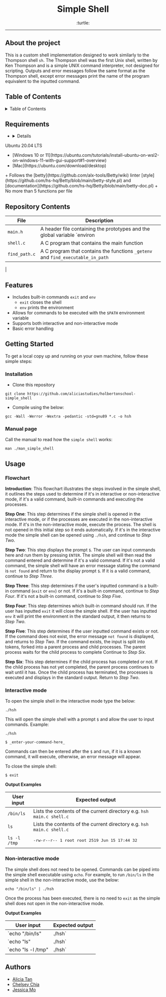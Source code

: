 <h1 align="center"> Simple Shell </h1>
<div align="center"> :turtle: </div>

---

## About the project

This is a custom shell implementation designed to work similarly to the Thompson shell `sh`. The Thompson shell was the first Unix shell, written by Ken Thompson and is a simple UNIX command interpreter, not designed for scripting. Outputs and error messages follow the same format as the Thompson shell, except error messages print the name of the program equivalent to the inputted command.

## Table of Contents
<details>
	<summary>Table of Contents</summary>
	<ul>
	<li>
	<a href="#requirements">Requirements</a>
	</li>
	<li>
	<a href="#respository-contents">Repository Contents</a>
	</li>
	<li>
	<a href="#features">Features</a>
	</li>
	<li>
	<a href="#getting-started">Getting Started</a>
			<ul>
			<li><a href="#installation">Installation</a></li>
			<li><a href="#manual-page">Manual Page</a></li>
			</ul>
	</li>
	<li>
	<a href="#usage">Usage</a>
			<ul>
			<li><a href="#flowchart">Flowchart</a></li>
			<li><a href="#interactive-mode">Interactive Mode</a></li>
			<li><a href="#non-interactive-mode">Non-interactive Mode</a></li>
			</ul>
	</li>
	<li>
	<a href="#authors">Authors</a>
	</li>
	</ul>
</details>

## Requirements

+ <details>
<summary>Ubuntu 20.04 LTS</summary>
<ul>
<li>[Windows 10 or 11](https://ubuntu.com/tutorials/install-ubuntu-on-wsl2-on-windows-11-with-gui-support#1-overview)</li>
<li>[Mac](https://ubuntu.com/download/desktop)</li>
</ul>
</details>
+ Follows the [betty](https://github.com/alx-tools/Betty/wiki) linter [style](https://github.com/hs-hq/Betty/blob/main/betty-style.pl) and [documentation](https://github.com/hs-hq/Betty/blob/main/betty-doc.pl)
+ No more than 5 functions per file

## Repository Contents

| **File** | **Description** |
|----------|-----------------|
|`main.h`  | A header file containing the prototypes and the global variable `environ|
|`shell.c` | A C program that contains the main function |
|`find_path.c` | A C program that contains the functions `_getenv` and `find_executable_in_path` |
|

## Features

- Includes built-in commands `exit` and `env`
	- `exit` closes the shell
	- `env` prints the environment
- Allows for commands to be executed with the `$PATH` environment variable
- Supports both interactive and non-interactive mode
- Basic error handling

## Getting Started

To get a local copy up and running on your own machine, follow these simple steps:

### Installation

- Clone this repository

```
git clone https://github.com/aliciastudies/holbertonschool-simple_shell

```

- Compile using the below:

```
gcc -Wall -Werror -Wextra -pedantic -std=gnu89 *.c -o hsh

```
### Manual page

Call the manual to read how the `simple shell` works:

```
man ./man_simple_shell

```

## Usage

### Flowchart

**Introduction**:
This flowchart illustrates the steps involved in the simple shell, it outlines the steps used to determine if it's in interactive or non-interactive mode, if it's a valid command, built-in commands and executing the processes.

**Step One**:
This step determines if the simple shell is opened in the interactive mode, or if the processes are executed in the non-interactive mode. If it's in the non-interactive mode, execute the process. The shell is not opened in this initial step so it ends automatically. If it's in the interactive mode the simple shell can be opened using `./hsh`, and continue to *Step Two*.

**Step Two**:
This step displays the prompt `$`. The user can input commands here and run them by pressing `ENTER`. The simple shell will then read the command entered and determine if it's a valid command. If it's not a valid command, the simple shell will have an error message stating the command is `not found` and return to the display prompt `$`. If it is a valid command, continue to *Step Three*.

**Step Three**:
This step determines if the user's inputted command is a built-in command (`exit` or `env`) or not. If it's a built-in command, continue to *Step Four*. If it's not a built-in command, continue to *Step Five*.

**Step Four**:
This step determines which built-in command should run. If the user has inputted `exit` it will close the simple shell. If the user has inputted `env` it will print the environment in the standard output, it then returns to *Step Two*. 

**Step Five**:
This step determines if the user inputted command exists or not. If the command does not exist, the error message `not found` is displayed, and returns to *Step Two*. If the command exists, the input is split into tokens, forked into a parent process and child processes. The parent process waits for the child process to complete Continue to *Step Six*.

**Step Six**:
This step determines if the child process has completed or not. If the child process has not yet completed, the parent process continues to wait until it has. Once the child process has terminated, the processes is executed and displays in the standard output. Return to *Step Two*.


### Interactive mode
To open the simple shell in the interactive mode type the below:

```
./hsh

```
This will open the simple shell with a prompt `$` and allow the user to input commands. Example:

```
./hsh

$ _enter-your-command-here_

```
Commands can then be entered after the `$` and run, if it is a known command, it will execute, otherwise, an error message will appear.

To close the simple shell:

```
$ exit

```

**Output Examples**

| **User input** | **Expected output**|
|------------|-----------------|
|`/bin/ls` | Lists the contents of the current directory e.g. ``` hsh main.c shell.c ``` |
|`ls` | Lists the contents of the current directory e.g. ``` hsh main.c shell.c ``` |
|`ls -l /tmp`| <pre>-rw-r--r-- 1 root  root  2519 Jun 15 17:44 32 <br>|


### Non-interactive mode

The simple shell does not need to be opened. Commands can be piped into the simple shell executable using `echo`. For example, to run `/bin/ls` in the simple shell in the non-interactive mode, use the below:

```
echo "/bin/ls" | ./hsh

```
Once the process has been executed, there is no need to `exit` as the simple shell does not open in the non-interactive mode.

**Output Examples**

| **User input** | **Expected output**|
|------------|-----------------|
|`echo "/bin/ls" | ./hsh` | Lists the contents of the current directory e.g. ``` hsh main.c shell.c ``` |
|`echo "ls" | ./hsh` | Lists the contents of the current directory e.g. ``` hsh main.c shell.c ``` |
|`echo "ls -l /tmp" | ./hsh`| <pre>-rw-r--r-- 1 root  root  2519 Jun 15 17:44 32 <br>|


## Authors
- [Alicia Tan](https://github.com/aliciastudies)
- [Chelsey Chia](https://github.com/chelseyqc)
- [Jessica Mo](https://github.com/jess6718)
